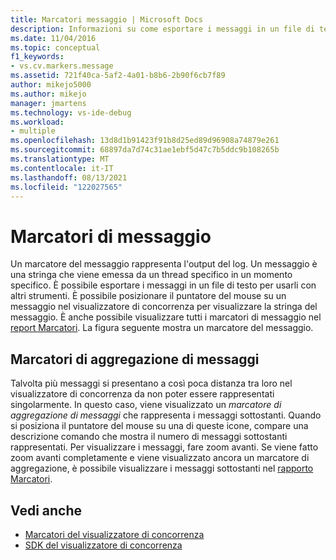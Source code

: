 ```yaml
---
title: Marcatori messaggio | Microsoft Docs
description: Informazioni su come esportare i messaggi in un file di testo da usare con altri strumenti e posizionare il puntatore su un messaggio nel visualizzatore di concorrenza per visualizzare la stringa del messaggio.
ms.date: 11/04/2016
ms.topic: conceptual
f1_keywords:
- vs.cv.markers.message
ms.assetid: 721f40ca-5af2-4a01-b8b6-2b90f6cb7f89
author: mikejo5000
ms.author: mikejo
manager: jmartens
ms.technology: vs-ide-debug
ms.workload:
- multiple
ms.openlocfilehash: 13d8d1b91423f91b8d25ed89d96908a74879e261
ms.sourcegitcommit: 68897da7d74c31ae1ebf5d47c7b5ddc9b108265b
ms.translationtype: MT
ms.contentlocale: it-IT
ms.lasthandoff: 08/13/2021
ms.locfileid: "122027565"
---
```

# <a name="message-markers"></a>Marcatori di messaggio
Un marcatore del messaggio rappresenta l'output del log. Un messaggio è una stringa che viene emessa da un thread specifico in un momento specifico. È possibile esportare i messaggi in un file di testo per usarli con altri strumenti. È possibile posizionare il puntatore del mouse su un messaggio nel visualizzatore di concorrenza per visualizzare la stringa del messaggio. È anche possibile visualizzare tutti i marcatori di messaggio nel [report Marcatori](../profiling/markers-report.md).  La figura seguente mostra un marcatore del messaggio.

## <a name="message-aggregation-markers"></a>Marcatori di aggregazione di messaggi
 Talvolta più messaggi si presentano a così poca distanza tra loro nel visualizzatore di concorrenza da non poter essere rappresentati singolarmente. In questo caso, viene visualizzato un *marcatore di aggregazione di messaggi* che rappresenta i messaggi sottostanti. Quando si posiziona il puntatore del mouse su una di queste icone, compare una descrizione comando che mostra il numero di messaggi sottostanti rappresentati. Per visualizzare i messaggi, fare zoom avanti.  Se viene fatto zoom avanti completamente e viene visualizzato ancora un marcatore di aggregazione, è possibile visualizzare i messaggi sottostanti nel [rapporto Marcatori](../profiling/markers-report.md).

## <a name="see-also"></a>Vedi anche
- [Marcatori del visualizzatore di concorrenza](../profiling/concurrency-visualizer-markers.md)
- [SDK del visualizzatore di concorrenza](../profiling/concurrency-visualizer-sdk.md)